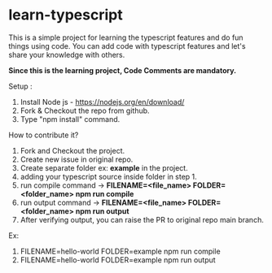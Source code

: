 # learn-typescript
This is a simple project for learning the typescript features and do fun things using code.
You can add code with typescript features and let's share your knowledge with others. 

**Since this is the learning project, Code Comments are mandatory.**

Setup :
1. Install Node js - https://nodejs.org/en/download/
2. Fork & Checkout the repo from github.
3. Type "npm install" command.

How to contribute it?
1. Fork and Checkout the project.
2. Create new issue in original repo. 
3. Create separate folder ex: **example** in the project.
4. adding your typescript source inside folder in step 1.
5. run compile command -> **FILENAME=<file_name> FOLDER=<folder_name> npm run compile**
6. run output command ->  **FILENAME=<file_name> FOLDER=<folder_name> npm run output**
7. After verifying output, you can raise the PR to original repo main branch. 

Ex:  
1. FILENAME=hello-world FOLDER=example npm run compile
2. FILENAME=hello-world FOLDER=example npm run output
